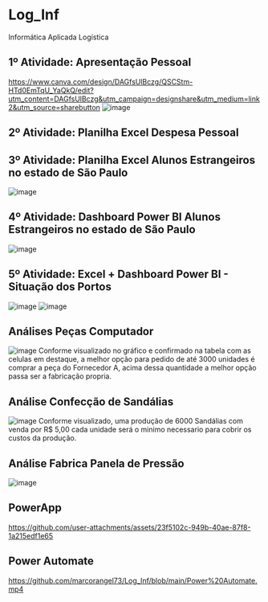 # Log_Inf
Informática Aplicada Logística

## 1º Atividade: Apresentação Pessoal
https://www.canva.com/design/DAGfsUlBczg/QSCStm-HTd0EmTqU_YaQkQ/edit?utm_content=DAGfsUlBczg&utm_campaign=designshare&utm_medium=link2&utm_source=sharebutton
![image](https://github.com/user-attachments/assets/16f179e9-ca82-4da5-a22c-566b84ea8efc)

## 2º Atividade: Planilha Excel Despesa Pessoal

## 3º Atividade: Planilha Excel Alunos Estrangeiros no estado de São Paulo
![image](https://github.com/user-attachments/assets/f00df99c-7b2c-4f7d-b8d7-c54030fc53d1)

## 4º Atividade: Dashboard Power BI Alunos Estrangeiros no estado de São Paulo
![image](https://github.com/user-attachments/assets/ae332413-771c-4f25-9c19-7a1f6bb1b41b)

## 5º Atividade: Excel + Dashboard Power BI - Situação dos Portos
![image](https://github.com/user-attachments/assets/33600766-de65-43aa-beda-1ebe4446baaf)
![image](https://github.com/user-attachments/assets/26dde0ef-0fe1-4cac-bc2a-21199ee07ae8)

## Análises Peças Computador
![image](https://github.com/user-attachments/assets/01b0b42f-cdee-4ae4-8361-5a42e299aa01)
Conforme visualizado no gráfico e confirmado na tabela com as celulas em destaque, a melhor opção para pedido de até 3000 unidades é comprar a peça do Fornecedor A, acima dessa quantidade a melhor opção passa ser a fabricação propria.

## Análise Confecção de Sandálias
![image](https://github.com/user-attachments/assets/a44b48d2-75ff-41f7-8669-979b0722a8aa)
Conforme visualizado, uma produção de 6000 Sandálias com venda por R$ 5,00 cada unidade será o minimo necessario para cobrir os custos da produção.

## Análise Fabrica Panela de Pressão
![image](https://github.com/user-attachments/assets/dd6fcd03-fb18-46e8-993b-dcb3787db4a2)

## PowerApp
https://github.com/user-attachments/assets/23f5102c-949b-40ae-87f8-1a215edf1e65

## Power Automate
https://github.com/marcorangel73/Log_Inf/blob/main/Power%20Automate.mp4
